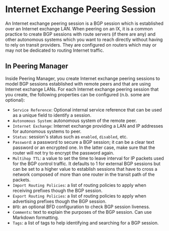 # Internet Exchange Peering Session

An Internet exchange peering session is a BGP session which is established over
an Internet exchange LAN. When peering on an IX, it is a common practice to
create BGP sessions with route servers (if there are any) and other autonomous
systems which you want to reach directly without having to rely on transit
providers. They are configured on routers which may or may not be dedicated to
routing Internet traffic.

## In Peering Manager

Inside Peering Manager, you create Internet exchange peering sessions to model
BGP sessions established with remote peers and that are using Internet exchange
LANs. For each Internet exchange peering session that you create, the following
properties can be configured (n.b. some are optional):

* `Service Reference`: Optional internal service reference that can be used as
  a unique field to identify a session.
* `Autonomous System`: autonomous system of the remote peer.
* `Internet Exchange`: Internet exchange providing a LAN and IP addresses
  for autonomous systems to peer.
* `Status`: session's status such as `enabled`, `disabled`, etc.
* `Password`: a password to secure a BGP session; it can be a clear text
  password or an encrypted one. In the latter case, make sure that the router
  will not try to encrypt the password again.
* `Multihop TTL`: a value to set the time to leave interval for IP packets
  used for the BGP control traffic. It defaults to 1 for external BGP
  sessions but can be set to a higher value to establish sessions that have
  to cross a network composed of more than one router in the transit path of
  the packets.
* `Import Routing Policies`: a list of routing policies to apply when
   receiving prefixes though the BGP session.
* `Export Routing Policies`: a list of routing policies to apply when
   advertising prefixes though the BGP session.
* `BFD`: an optional BFD configuration to check BGP session liveness.
* `Comments`: text to explain the purposes of the BGP session. Can use
  Markdown formatting.
* `Tags`: a list of tags to help identifying and searching for a BGP session.
